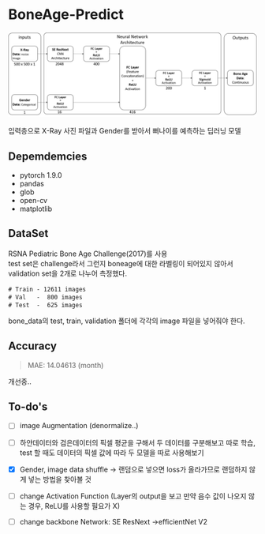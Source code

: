 # BoneAge-Predict  

<img src="./result/result_image/Network Architecture.png">  

입력층으로 X-Ray 사진 파일과 Gender를 받아서 뻐나이를 예측하는 딥러닝 모델  
## Depemdemcies

* pytorch 1.9.0
* pandas
* glob
* open-cv
* matplotlib

## DataSet  

RSNA Pediatric Bone Age Challenge(2017)를 사용  
test set은 challenge라서 그런지 boneage에 대한 라벨링이 되어있지 않아서  
validation set을 2개로 나누어 측정했다.  

    # Train - 12611 images
    # Val   -  800 images
    # Test  -  625 images 

bone_data의 test, train, validation 폴더에 각각의 image 파일을 넣어줘야 한다.
      
## Accuracy

>MAE: 14.04613 (month)  

개선중..

## To-do's

- [ ] image Augmentation (denormalize..)  
- [ ] 하얀데이터와 검은데이터의 픽셀 평균을 구해서 두 데이터를 구분해보고 따로 학습,
test 할 때도 데이터의 픽셀 값에 따라 두 모델을 따로 사용해보기
- [x] Gender, image data shuffle -> 랜덤으로 넣으면 loss가 올라가므로 랜덤하지 않게 넣는 방법을 찾아볼 것
- [ ] change Activation Function (Layer의 output을 보고 
    만약 음수 값이 나오지 않는 경우, ReLU를 사용할 필요가 X)
- [ ] change backbone Network: SE ResNext ->efficientNet V2

